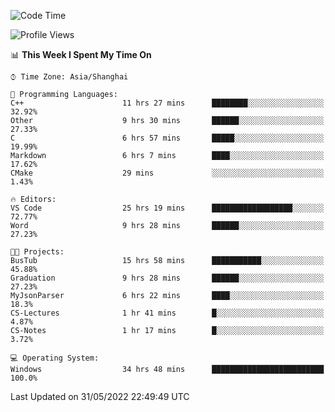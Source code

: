 <!--START_SECTION:waka-->
![Code Time](http://img.shields.io/badge/Code%20Time-87%20hrs%2044%20mins-blue)

![Profile Views](http://img.shields.io/badge/Profile%20Views-5-blue)

📊 **This Week I Spent My Time On** 

```text
⌚︎ Time Zone: Asia/Shanghai

💬 Programming Languages: 
C++                      11 hrs 27 mins      ████████░░░░░░░░░░░░░░░░░   32.92% 
Other                    9 hrs 30 mins       ██████░░░░░░░░░░░░░░░░░░░   27.33% 
C                        6 hrs 57 mins       █████░░░░░░░░░░░░░░░░░░░░   19.99% 
Markdown                 6 hrs 7 mins        ████░░░░░░░░░░░░░░░░░░░░░   17.62% 
CMake                    29 mins             ░░░░░░░░░░░░░░░░░░░░░░░░░   1.43%

🔥 Editors: 
VS Code                  25 hrs 19 mins      ██████████████████░░░░░░░   72.77% 
Word                     9 hrs 28 mins       ██████░░░░░░░░░░░░░░░░░░░   27.23%

🐱‍💻 Projects: 
BusTub                   15 hrs 58 mins      ███████████░░░░░░░░░░░░░░   45.88% 
Graduation               9 hrs 28 mins       ██████░░░░░░░░░░░░░░░░░░░   27.23% 
MyJsonParser             6 hrs 22 mins       ████░░░░░░░░░░░░░░░░░░░░░   18.3% 
CS-Lectures              1 hr 41 mins        █░░░░░░░░░░░░░░░░░░░░░░░░   4.87% 
CS-Notes                 1 hr 17 mins        █░░░░░░░░░░░░░░░░░░░░░░░░   3.72%

💻 Operating System: 
Windows                  34 hrs 48 mins      █████████████████████████   100.0%

```


 Last Updated on 31/05/2022 22:49:49 UTC
<!--END_SECTION:waka-->